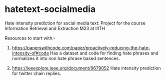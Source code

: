 # hatetext-socialmedia
Hate intensity prediction for social media text: Project for the course Information Retrieval and Extraction M23 at IIITH

Resources to start with:-
1) https://paperswithcode.com/paper/proactively-reducing-the-hate-intensity-of#code
   Has a dataset and code for finding hate phrases and normalizes it into non hate phrase based sentences.

2) https://ieeexplore.ieee.org/document/9679052
   Hate intensity prediction for twitter chain replies.



